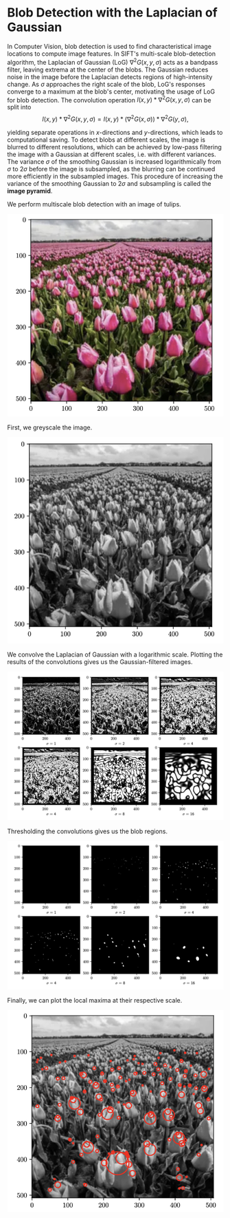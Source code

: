 # Blob Detection with the Laplacian of Gaussian
In Computer Vision, blob detection is used to find characteristical image locations to compute image features. In SIFT's multi-scale blob-detection algorithm, the Laplacian of Gaussian (LoG) $\nabla^2G(x,y,\sigma)$ acts as a bandpass filter, leaving extrema at the center of the blobs. The Gaussian reduces noise in the image before the Laplacian detects regions of high-intensity change. As $\sigma$ approaches the right scale of the blob, LoG's responses converge to a maximum at the blob's center, motivating the usage of LoG for blob detection. The convolution operation $I(x,y)\ast\nabla^2G(x,y,\sigma)$ can be split into
$$
    I(x,y)\ast\nabla^2G(x,y,\sigma) = I(x,y)\ast(\nabla^2G(x,\sigma))\ast\nabla^2G(y,\sigma),
$$

yielding separate operations in $x$-directions and $y$-directions, which leads to computational saving. To detect blobs at different scales, the image is blurred to different resolutions, which can be achieved by low-pass filtering the image with a Gaussian at different scales, i.e. with different variances. The variance $\sigma$ of the smoothing Gaussian is increased logarithmically from $\sigma$ to $2\sigma$ before the image is subsampled, as the blurring can be continued more efficiently in the subsampled images. This procedure of increasing the variance of the smoothing Gaussian to $2\sigma$ and subsampling is called the __image pyramid__.

We perform multiscale blob detection with an image of tulips.

![](/images/1t.png)

First, we greyscale the image.

![](/images/2t.png)

We convolve the Laplacian of Gaussian with a logarithmic scale. Plotting the results of the convolutions gives us the Gaussian-filtered images.

![](/images/3t.png)

 Thresholding the convolutions gives us the blob regions.

![](/images/4t.png)

Finally, we can plot the local maxima at their respective scale.

![](/images/5t.png)


